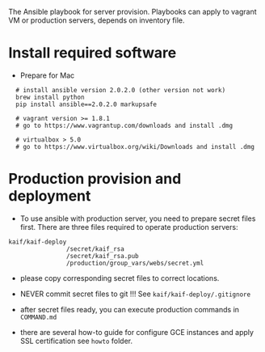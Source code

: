 
The Ansible playbook for server provision. Playbooks can
apply to vagrant VM or production servers, depends on inventory file.

Install required software
==========================

* Prepare for Mac

```
  # install ansible version 2.0.2.0 (other version not work) 
  brew install python
  pip install ansible==2.0.2.0 markupsafe  

  # vagrant version >= 1.8.1
  # go to https://www.vagrantup.com/downloads and install .dmg

  # virtualbox > 5.0
  # go to https://www.virtualbox.org/wiki/Downloads and install .dmg
```


Production provision and deployment
===================================

* To use ansible with production server, you need to prepare secret files first.
  There are three files required to operate production servers:

```
kaif/kaif-deploy
                /secret/kaif_rsa
                /secret/kaif_rsa.pub
                /production/group_vars/webs/secret.yml
```

* please copy corresponding secret files to correct locations.

* NEVER commit secret files to git !!! See `kaif/kaif-deploy/.gitignore`

* after secret files ready, you can execute production commands in `COMMAND.md`

* there are several how-to guide for configure GCE instances and apply SSL certification
  see `howto` folder.